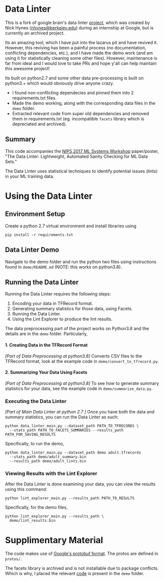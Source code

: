# Data Linter

This is a fork of google brain's data linter [project](https://github.com/brain-research/data-linter), which was created by Nick Hynes (nhynes@berkeley.edu) during an
internship at Google, but is currently an archived project.

Its an amazing tool, which I have put into the lazarus pit and have revived it. However, this reviving has been a painful process (no documentation, conflicting dependencies, etc.), and I have made the demo work (and am using it for statistically cleaning some other files). However, maintenance is far from ideal and I would love to take PRs and hope y'all can help maintain this awesome project!

Its built on python2.7 and some other data pre-processing is built on python3.+ which would obviously drive anyone crazy. 
- I found non-conflicting dependecies and pinned them into 2 requirements.txt files. 
- Made the demo working, along with the corresponding data files in the `demo` folder.
- Extracted relevant code from super old dependencies and removed them in requirements.txt (eg. incompatible `facets` library which is depreciated and archived).

## Summary

This code accompanies the
[NIPS 2017 ML Systems Workshop](http://learningsys.org/nips17/) paper/poster,
"The Data Linter: Lightweight, Automated Sanity Checking for ML Data Sets."

The Data Linter uses statistical techniques to identify potential issues (lints) in your ML training data.

# Using the Data Linter

## Environment Setup

Create a python 2.7 virtual environment and install libraries using 

`pip install -r requirements.txt`


## Data Linter Demo

Navigate to the demo folder and run the python two files using instructions found in `demo/README.md` (NOTE: this works on python3.8).

## Running the Data Linter

Running the Data Linter requires the following steps:

1. Encoding your data in TFRecord format.
2. Generating summary statistics for those data, using Facets.
3. Running the Data Linter.
4. Using the Lint Explorer to produce the lint results.

The data preprocessing part of the project works on Python3.8 and the details are in the `demo` folder. Particularly, 

#### 1. Creating Data in the TFRecord Format
*[Part of Data Preprocessing at python3.8]*
Converts CSV files to the TFRecord format, look at the example code
in `demo/convert_to_tfrecord.py`.

#### 2. Summarizing Your Data Using Facets
*[Part of Data Preprocessing at python3.8]*
To see how to generate summary statistics for your data, see the example code in
`demo/summarize_data.py`.

### Executing the Data Linter
*[Part of Main Data Linter at python 2.7 ]*
Once you have both the data and summary statistics, you can run the Data Linter
as such:

```shell
python data_linter_main.py --dataset_path PATH_TO_TFRECORDS \
  --stats_path PATH_TO_FACETS_SUMMARIES --results_path PATH_FOR_SAVING_RESULTS
```

Specifically, to run the demo, 

```shell
python data_linter_main.py --dataset_path demo adult.tfrecords 
  --stats_path demo/adult_summary.bin 
  --results_path demo/adult_lints.bin
```

### Viewing Results with the Lint Explorer

After the Data Linter is done examining your data, you can view the results
using this command:

```shell
python lint_explorer_main.py --results_path PATH_TO_RESULTS
```

Specifically, for the demo files, 

```shell
python lint_explorer_main.py --results_path \
  demo/lint_results.bin
```

# Supplimentary Material

The code makes use of
[Google's protobuf format](https://developers.google.com/protocol-buffers/). The protos are defined in `protos/`.

The facets library is archived and is not installable due to package conflicts. Which is why, I placed the relevant [code](https://github.com/PAIR-code/facets/tree/master/facets_overview/python) is present in the `demo` folder. 